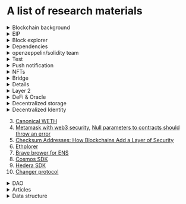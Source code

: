 # A list of research materials

<details>
<summary>Blockchain background</summary>

1. [RECURSIVE-LENGTH PREFIX (RLP) SERIALIZATION](https://ethereum.org/en/developers/docs/data-structures-and-encoding/rlp/)
</details>

<details>
<summary>EIP</summary>

1. [EIP-4494: Permit for ERC-721 NFTs](https://eips.ethereum.org/EIPS/eip-4494)
1. [EIP-4494: Extending ERC-2612-style permits to ERC-721 NFTs](https://ethereum-magicians.org/t/eip-4494-extending-erc-2612-style-permits-to-erc-721-nfts/7519)
1. [EIP-4361: Sign-In with Ethereum ](https://eips.ethereum.org/EIPS/eip-4361)
1. [EIP-4361: NPM SIWE package](https://www.npmjs.com/package/siwe)
1. [EIP-4494: github ERC20/721/1155 Permit](https://github.com/Amxx/Permit/tree/master/contracts)
1. [EIP-2612: Permit Extension for EIP-20 Signed Approvals](https://eips.ethereum.org/EIPS/eip-2612)
1. [EIP-4361: Sign-In with Ethereum](https://eips.ethereum.org/EIPS/eip-4361)
1. [EIP-1328: WalletConnect URI Format ](https://eips.ethereum.org/EIPS/eip-1328)
1. [SIWE - EIP-4361: Sign-In with Ethereum](https://docs.login.xyz/general-information/siwe-overview/eip-4361)
1. [‘EIP-1559’란 무엇인가?](https://luniverse.io/2021/09/16/what-is-eip-1559/?lang=ko)

</details>

<details>
<summary>Block explorer</summary>

1. [Polygonscan API docs](https://polygonscan.com/apis)

</details>

<details>
<summary>Dependencies</summary>

1. [ethers-multisend](https://www.npmjs.com/package/ethers-multisend)
2. [ethereum multicall](https://github.com/joshstevens19/ethereum-multicall)
3. [github - solidity primitive-dodoc](https://github.com/primitivefinance/primitive-dodoc)
4. [alchemyplatform/alchemy-sdk-js](https://github.com/alchemyplatform/alchemy-sdk-js)
5. [github: hardhat-tenderly](https://www.npmjs.com/package/@tenderly/hardhat-tenderly)
6. [Polygonscan API docs: Verifying Contracts Programmatically](https://docs.polygonscan.com/tutorials/verifying-contracts-programmaticallyhttps://docs.polygonscan.com/tutorials/verifying-contracts-programmatically)
7. [Tenderly](https://tenderly.co/)
8. [Github: Orchestrate SDK Nodejs](https://github.com/ConsenSys/orchestrate-node)
9. [NPM package: Orchestrate Node.js Library](https://www.npmjs.com/package/pegasys-orchestrate)
10. [Codefi Orchestrate: getting started](https://docs.orchestrate.consensys.net/en/stable/Get-Started/)
11. [Ethersjs: How do I parse event logs?](https://github.com/ethers-io/ethers.js/issues/487)
12. [Defender tuorials](https://youtube.com/playlist?list=PLdJRkA9gCKOMdqVKrkYKT6ulDwDVG6_Ya)
13. [Create a Gnosis Safe Multisig Using Defender](https://youtu.be/IOescPDrF7Y)
14. [Github - consenSys/abi-decoder](https://github.com/ConsenSys/abi-decoder)
15. [Crypto icons](https://cryptoicons.co/)

</details>

<details>
<summary>openzeppelin/solidity team</summary>

1. [Announcing OpenZeppelin Contracts 4.8](https://blog.openzeppelin.com/announcing-openzeppelin-contracts-4-8/?utm_source=rss&utm_medium=rss&utm_campaign=announcing-openzeppelin-contracts-4-8)
2. [Token multi-sender](https://multisender.app/)

</details>

<details>
<summary>Test</summary>

1. [Fuzzing Complex Projects With Echidna: Sushi's BentoBox](https://ventral.digital/posts/2021/12/21/fuzzing-complex-projects-with-echidna-sushi-bentobox)
1. [Consensys mythril](https://github.com/ConsenSys/mythril)
1. [Github - evm-bench](https://github.com/ziyadedher/evm-bench)
1. [Github - hardhat-ethernal](https://github.com/tryethernal/hardhat-ethernal)
</details>

<details>
<summary>Push notification</summary>

1. [Ethereum Push Notification Service: Web3 Communication Layer](https://thenewstack.io/ethereum-push-notification-service-web3-communication-layer/)
1. [ethereum-push-notification-service/push-sdk](https://github.com/ethereum-push-notification-service/push-sdk)

</details>

<details>
<summary>NFTs</summary>

1. [What Is a Dynamic NFT?](https://blog.chain.link/what-is-a-dynamic-nft/?_ga=2.160775416.433082617.1666652218-945003572.1666652218)
1. [Module #3: Dynamic NFTs Enabled by Chainlink Automation](https://chain.link/techtalks/automation-masterclass-module-3?utm_medium=organic-social&utm_source=linkedin&utm_campaign=FY22Q4-product-mcs&utm_content=automation-module-3_dynamic-nfts-enabled-by-chainlink-automation&utm_term=)
1. [Fractinoalized NFT - fractional.art](https://fractional.art/)
1. [Explained: Fractional NFTs (F-NFTs) and How They Work](https://learn.bybit.com/nft/what-are-fractional-nfts/)
1. [Meidum - Fractional](https://medium.com/fractional-art)

</details>

<details>
<summary>Bridge</summary>

1. [What Is a Cross-Chain Bridge?](https://blog.chain.link/cross-chain-bridge/)
</details>

<details>
<summmary>Ethereum merge</summmary>

1. [The Hitchhiker's Guide to Ethereum](https://members.delphidigital.io/reports/the-hitchhikers-guide-to-ethereum)
1. [Ethereum layer 2 - What is layer 2?](<https://ethereum.org/en/layer-2/#:~:text=A%20layer%202%20is%20a%20separate%20blockchain%20that%20extends%20Ethereum.&text=A%20layer%202%20blockchain%20regularly,layer%201%20protocol%20(Ethereum)>)
1. [Ethereum PoS - Proof of stake](https://ethereum.org/en/developers/docs/consensus-mechanisms/pos/#top)
1. [The Ethereum 2.0 Beacon Chain is here. Now what?](https://consensys.net/blog/blockchain-explained/the-ethereum-2-0-beacon-chain-is-here-now-what/)
1. [How The Merge Impacts Ethereum’s Application Layer](https://blog.ethereum.org/2021/11/29/how-the-merge-impacts-app-layer/)
1. [Merge readiness checklist](https://launchpad.ethereum.org/en/merge-readiness/)
1. [Ethereum energy consumption](https://ethereum.org/en/energy-consumption/)
1. [Ethereum vision - A digital future on a global scale](https://ethereum.org/en/upgrades/vision/)
1. [Ethereum SCALING](https://ethereum.org/en/developers/docs/scaling/)
1. [What are zero-knowledge proofs?](https://ethereum.org/en/zero-knowledge-proofs/)
1. [HOW TO STAKE YOUR ETH - Earn rewards while securing Ethereum](https://ethereum.org/en/staking/)
1. [How Optimism Scales Ethereum](https://youtu.be/4IattuvRt8c)
1. [Optimism MetaMask Tutorial (How to Use Ethereum Optimism L2)](https://youtu.be/GV_7g0tMLcM)

</details>

<details>
<summary>Layer 2</summary>

1. [side chain](https://ethereum.org/en/developers/docs/scaling/sidechains/)
2. [zksync](https://zksync.io/)
3. [zkspace](https://zks.org/)
4. [Starknet docs](https://starknet.io/docs/)
5. [What is Optimism? (Optimistic Rollups on Ethereum)](https://youtu.be/ZOKf-FAoFS4)
6. [Gnosis-safe](https://gnosis-safe.io/)
7. [Argent](https://www.argent.xyz/)
8. [Arbitrum](https://arbitrum.io/)
9. [Optimism](https://www.optimism.io/)
10. [Boba network](https://boba.network/)
11. [dydx](https://dydx.exchange/)
12. [loopring](https://loopring.org/#/)
13. [The easiest way to scale your Ethereum app](https://polygon.technology/solutions/polygon-pos/)
14. [Polygon ZK Rollups: Everything You Need to Know](https://www.alchemy.com/overviews/polygon-zk-rollups)
15. [Polygon - A Privacy-Focused Rollup for Enterprises](https://polygon.technology/solutions/polygon-nightfall/)
16. [ZK and the Future of Ethereum Scaling](https://blog.polygon.technology/zk-and-the-future-of-ethereum-scaling/)
17. [ROLLUPS - The Ultimate Ethereum Scaling Strategy? Arbitrum & Optimism Explained](https://youtu.be/7pWxCklcNsU)
18. [DeFi Mooc - Lecture 10.3: What is a zk-SNARK?](https://youtu.be/gcKCW7CNu_M)
19. [ZKsnark JS](https://github.com/iden3/snarkjs)
20. [Understanding Database Sharding](https://www.digitalocean.com/community/tutorials/understanding-database-sharding)
21. [Polygon Bridge for Gnosis Safe Has Arrived](https://blog.polygon.technology/polygon-bridge-for-gnosis-safe-has-arrived/?utm_source=Twitter-Main&utm_medium=Tweet&utm_campaign=Gnosis)
22. [Polygon tech with chainlink keepers for smart contract automation](https://www.linkedin.com/posts/0xpolygon_introduction-to-chainlink-keepers-beta-activity-6962343886019051520-Pent/?utm_source=linkedin_share&utm_medium=android_app)

</details>

<details>
<summary>DeFi & Oracle</summary>
 
1. [The Differences Between Centralized Finance (CeFi) & Decentralized Finance (DeFi) Service Companies](https://www.hodlnaut.com/academy/what-is-centralized-finance-and-decentralized-finance)
2. [AAVE LIQUIDITY PROTOCOL](https://aave.com/)
3. [Chainlink Node as a Service](https://naas.link/)
4. [dxFeed Price Oracle](https://market.link/nodes/dxFeed/integrations)
5. [How to Display Crypto and Fiat Prices on a Frontend Using JavaScript or Solidity](https://blog.chain.link/how-to-display-crypto-and-fiat-prices-on-a-frontend/)

</details>

<details>
<summary>Decentralized storage</summary>

1. [IPFS cluster](https://ipfscluster.io/)
1. [ipfs/js-ipns](https://github.com/ipfs/js-ipns#create-record)
1. [Decentralized storage: Swarm](https://www.ethswarm.org/#:~:text=Swarm%20is%20a%20system%20of,contracts%20on%20the%20Ethereum%20blockchain.)
1. [NFT storage](https://nft.storage/)
1. [Pinata cloud docs](https://docs.pinata.cloud/)
1. [Mutable IPFS - w3name github](https://github.com/web3-storage/w3name)
1. [Mutable IPFS - w3name actions](https://github.com/pawanpaudel93/w3name-action)

</details>

<details>
<summary>Decentralized Identity</summary>

1. [W3 - Decentralized Identifiers (DIDs) v1.0](https://www.w3.org/TR/did-core/)
2. [DIF - decentralized identity foundation](https://identity.foundation/)
</details>

3. [Canonical WETH](https://blog.0xproject.com/canonical-weth-a9aa7d0279dd)
4. [Metamask with web3 security](https://docs.metamask.io/guide/provider-migration.html#replacing-window-web3), [Null parameters to contracts should throw an error](https://github.com/ChainSafe/web3.js/issues/3065)
5. [Checksum Addresses: How Blockchains Add a Layer of Security](https://news.coinsquare.com/learn-coinsquare/checksum-addresses-how-blockchains-add-security/#:~:text=A%20checksum%20address%20is%20a,of%20the%20address%20digits%20wrong.)
6. [Ethplorer](https://ethplorer.io/ko/)
7. [Brave brower for ENS](https://brave.com/)
8. [Cosmos SDK](https://docs.cosmos.network/)
9. [Hedera SDK](https://docs.hedera.com/guides/)
10. [Changer protocol](https://docs.changer.io/)

<details>
<summary>DAO</summary>

1. [github: gnosis/zodiac](https://github.com/gnosis/zodiac)
1. [Decentralized autonomous organizations (DAOs)](https://ethereum.org/en/dao/#main-content)

</details>

<details>
<summary>Articles</summary>

1. [Solidity String Equality Comparison](https://fravoll.github.io/solidity-patterns/string_equality_comparison.html)
1. [Block-STM: Accelerating Smart-Contract Processing](https://blog.chain.link/block-stm/)
1. [도메인 주도 설계(Domain-Driven Design) in Real Project — 도메인](https://medium.com/react-native-seoul/%EB%8F%84%EB%A9%94%EC%9D%B8-%EC%A3%BC%EB%8F%84-%EC%84%A4%EA%B3%84-domain-driven-design-in-real-project-1-%EB%8F%84%EB%A9%94%EC%9D%B8-83a5e31c5e45)
1. [JSON-RPC API](https://ethereum.org/en/developers/docs/apis/json-rpc/#shh_hasidentity)
1. [Running an Eth2.0 Staking Node or Validator with Alchemy](https://docs.alchemy.com/alchemy/guides/running-an-eth2-node-with-alchemy)
1. [How to Add Alchemy RPC Endpoints to Metamask](https://docs.alchemy.com/alchemy/guides/connecting-metamask-to-alchemy)
1. [Earn rewards while securing Ethereum](https://ethereum.org/ca/staking/)
1. [Decentralized identity](https://ethereum.org/ca/decentralized-identity/)
1. [Decentralized science (DeSci)](https://ethereum.org/ca/desci/)
1. [When Gaming Makes You Money: The New World of Play-to-Earn Gaming](https://beincrypto.com/when-gaming-makes-you-money-the-new-world-of-play-to-earn-gaming/)

</details>

<details>
<summary>Data structure</summary>

1. [Merkle Trees & Patricia Tries for Blockchain - Explained](https://youtu.be/QlawpoK4g5A)
</details>
